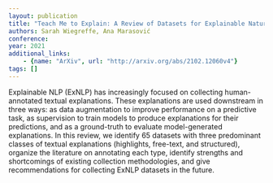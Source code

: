 ```yaml
---
layout: publication
title: "Teach Me to Explain: A Review of Datasets for Explainable Natural Language Processing"
authors: Sarah Wiegreffe, Ana Marasović
conference: 
year: 2021
additional_links: 
    - {name: "ArXiv", url: "http://arxiv.org/abs/2102.12060v4"}
tags: []
---
```

Explainable NLP (ExNLP) has increasingly focused on collecting
human-annotated textual explanations. These explanations are used downstream in
three ways: as data augmentation to improve performance on a predictive task,
as supervision to train models to produce explanations for their predictions,
and as a ground-truth to evaluate model-generated explanations. In this review,
we identify 65 datasets with three predominant classes of textual explanations
(highlights, free-text, and structured), organize the literature on annotating
each type, identify strengths and shortcomings of existing collection
methodologies, and give recommendations for collecting ExNLP datasets in the
future.